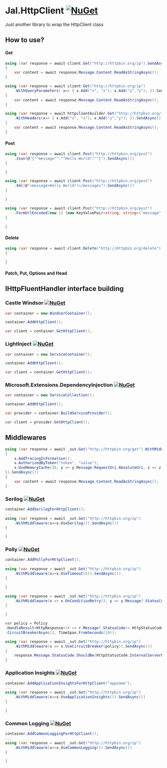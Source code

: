 # Jal.HttpClient [![NuGet](https://img.shields.io/nuget/v/Jal.HttpClient.svg)](https://www.nuget.org/packages/Jal.HttpClient)
Just another library to wrap the HttpClient class

## How to use?

#### Get
```csharp
using (var response = await client.Get("http://httpbin.org/ip").SendAsync())
{
    var content = await response.Message.Content.ReadAsStringAsync();
}

using (var response = await client.Get("http://httpbin.org/ip")
    .WithQueryParameters( x=> { x.Add("x", "x"); x.Add("y","y"); }).SendAsync())
{
    var content = await response.Message.Content.ReadAsStringAsync();
}

using (var response = await httpclientbuilder.Get("http://httpbin.org/ip")
    .WithHeaders(x=> { x.Add("x", "x"); x.Add("y","y"); }).SendAsync())
{
    var content = await response.Message.Content.ReadAsStringAsync();
}
```
#### Post
```csharp
using (var response = await client.Post("http://httpbin.org/post")
    .Json(@"{""message"":""Hello World!!""}").SendAsync())
{

}

using (var response = await client.Post("http://httpbin.org/post")
    .Xml(@"<message>Hello World!!</message>").SendAsync())
{

}

using (var response = await client.Post("http://httpbin.org/post")
    .FormUrlEncoded(new [] {new KeyValuePair<string, string>("message", "Hello World") }).SendAsync())
{

}
```
#### Delete
```csharp
using (var response = await client.Delete("http://httpbin.org/delete").SendAsync())
{

}
```
#### Patch, Put, Options and Head
## IHttpFluentHandler interface building

### Castle Windsor [![NuGet](https://img.shields.io/nuget/v/Jal.HttpClient.Installer.svg)](https://www.nuget.org/packages/Jal.HttpClient.Installer)
```csharp
var container = new WindsorContainer();

container.AddHttpClient();

var client = container.GetHttpClient();
```
### LightInject [![NuGet](https://img.shields.io/nuget/v/Jal.HttpClient.LightInject.Installer.svg)](https://www.nuget.org/packages/Jal.HttpClient.LightInject.Installer)
```csharp
var container = new ServiceContainer();

container.AddHttpClient();

var client = container.GetHttpClient();
```
### Microsoft.Extensions.DependencyInjection [![NuGet](https://img.shields.io/nuget/v/Jal.HttpClient.Microsoft.Extensions.DependencyInjection.Installer.svg)](https://www.nuget.org/packages/Jal.HttpClient.Microsoft.Extensions.DependencyInjection.Installer)
```csharp
var container = new ServiceCollection();

container.AddHttpClient();

var provider = container.BuildServiceProvider();

var client = provider.GetHttpClient();
```
## Middlewares
```csharp
using (var response = await _sut.Get("http://httpbin.org/get").WithMiddleware(x =>
{
    x.AddTracingInformation();
    x.AuthorizedByToken("token", "value");
    x.UseMemoryCache(30, y => y.Message.RequestUri.AbsoluteUri, z => z.Message.StatusCode == HttpStatusCode.OK);
}).SendAsync())
{
    var content = await response.Message.Content.ReadAsStringAsync();
}
```
### Serilog [![NuGet](https://img.shields.io/nuget/v/Jal.HttpClient.Serilog.svg)](https://www.nuget.org/packages/Jal.HttpClient.Serilog)
```csharp
container.AddSerilogForHttpClient();
...
using (var response = await _sut.Get("http://httpbin.org/ip")
    .WithMiddleware(x=>x.UseSerilog()).SendAsync())
{

}
```
### Polly [![NuGet](https://img.shields.io/nuget/v/Jal.HttpClient.Polly.svg)](https://www.nuget.org/packages/Jal.HttpClient.Polly)
```csharp
container.AddPollyForHttpClient();
...
using (var response = await _sut.Get("http://httpbin.org/ip")
    .WithMiddleware(x=>x.UseTimeout(5)).SendAsync())
{

}

using (var response = await _sut.Get("http://httpbin.org/ip")
    .WithMiddleware(x => x.OnConditionRetry(3, y => y.Message?.StatusCode != HttpStatusCode.OK)).SendAsync())
{

}

var policy = Policy
.HandleResult<HttpResponse>(r => r.Message?.StatusCode!= HttpStatusCode.OK )
.CircuitBreakerAsync(2, TimeSpan.FromSeconds(10));

using (var response = await _sut.Get("http://httpbin.org/ip")
    .WithMiddleware(x => x.UseCircuitBreaker(policy)).SendAsync())
{
    response.Message.StatusCode.ShouldBe(HttpStatusCode.InternalServerError);
}
```
### Application Insights [![NuGet](https://img.shields.io/nuget/v/Jal.HttpClient.ApplicationInsights.svg)](https://www.nuget.org/packages/Jal.HttpClient.ApplicationInsights)
```csharp
container.AddApplicationInsightsForHttpClient("appname");
...
using (var response = await _sut.Get("http://httpbin.org/ip")
    .WithMiddleware(x=>x.UseApplicationInsights()).SendAsync())
{

}
```
### Common Logging [![NuGet](https://img.shields.io/nuget/v/Jal.HttpClient.Common.Logging.svg)](https://www.nuget.org/packages/Jal.HttpClient.Common.Logging)
```csharp
container.AddCommonLoggingForHttpClient();
...
using (var response = await _sut.Get("http://httpbin.org/ip")
    .WithMiddleware(x=>x.UseCommonLogging()).SendAsync())
{

}
```